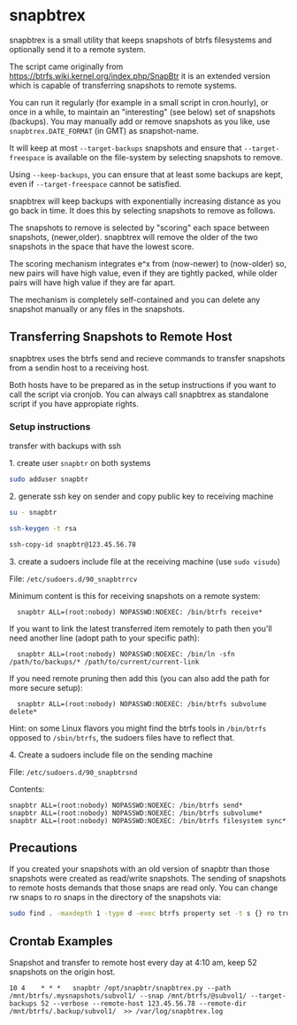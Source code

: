 # snapbtrex
snapbtrex is a small utility that keeps snapshots of btrfs filesystems
and optionally send it to a remote system.

The script came originally from https://btrfs.wiki.kernel.org/index.php/SnapBtr
it is an extended version which is capable of transferring snapshots to remote
 systems.

You can run it regularly (for example in a small script in
cron.hourly), or once in a while, to maintain an "interesting" (see
below) set of snapshots (backups). You may manually add or remove
snapshots as you like, use `snapbtrex.DATE_FORMAT` (in GMT) as
snapshot-name.

It will keep at most `--target-backups` snapshots and ensure that
`--target-freespace` is available on the file-system by selecting
snapshots to remove.

Using `--keep-backups`, you can ensure that at least some backups are
kept, even if `--target-freespace` cannot be satisfied.

snapbtrex will keep backups with exponentially increasing distance as
you go back in time. It does this by selecting snapshots to remove as
follows.

The snapshots to remove is selected by "scoring" each space between
snapshots, (newer,older). snapbtrex will remove the older of the two
snapshots in the space that have the lowest score.

The scoring mechanism integrates e^x from (now-newer) to (now-older)
so, new pairs will have high value, even if they are tightly packed,
while older pairs will have high value if they are far apart.

The mechanism is completely self-contained and you can delete any
snapshot manually or any files in the snapshots.


## Transferring Snapshots to Remote Host

snapbtrex uses the btrfs send and recieve commands to transfer
snapshots from a sendin host to a receiving host.

Both hosts have to be prepared as in the setup instructions if
you want to call the script via cronjob. You can always call snapbtrex
as standalone script if you have appropiate rights.

### Setup instructions
transfer with backups with ssh

1\. create user `snapbtr` on both systems
```sh
sudo adduser snapbtr
```

2\. generate ssh key on sender and copy public key to receiving machine

```sh
su - snapbtr

ssh-keygen -t rsa

ssh-copy-id snapbtr@123.45.56.78
```

3\. create a sudoers include file at the receiving machine (use `sudo visudo`)

File: `/etc/sudoers.d/90_snapbtrrcv`

Minimum content is this for receiving snapshots on a remote system:
```
  snapbtr ALL=(root:nobody) NOPASSWD:NOEXEC: /bin/btrfs receive*
```

If you want to link the latest transferred item remotely to path then you'll
need another line (adopt path to your specific path):

```
  snapbtr ALL=(root:nobody) NOPASSWD:NOEXEC: /bin/ln -sfn /path/to/backups/* /path/to/current/current-link
```

If you need remote pruning then add this (you can also add the path for more secure setup):
```
  snapbtr ALL=(root:nobody) NOPASSWD:NOEXEC: /bin/btrfs subvolume delete*
```

Hint: on some Linux flavors you might find the btrfs tools in `/bin/btrfs` opposed to `/sbin/btrfs`, the sudoers files have to reflect that.

4\. Create a sudoers include file on the sending machine

File: `/etc/sudoers.d/90_snapbtrsnd`

Contents:
```
snapbtr ALL=(root:nobody) NOPASSWD:NOEXEC: /bin/btrfs send*
snapbtr ALL=(root:nobody) NOPASSWD:NOEXEC: /bin/btrfs subvolume*
snapbtr ALL=(root:nobody) NOPASSWD:NOEXEC: /bin/btrfs filesystem sync*
```


## Precautions
If you created your snapshots with an old version of snapbtr than those
snapshots were created as read/write snapshots. The sending of snapshots
to remote hosts demands that those snaps are read only. You can change rw snaps
to ro snaps in the directory of the snapshots via:

```sh
sudo find . -maxdepth 1 -type d -exec btrfs property set -t s {} ro true \;
```

## Crontab Examples

Snapshot and transfer to remote host every day at 4:10 am, keep 52 snapshots on the origin host.
```
10 4    * * *   snapbtr /opt/snapbtr/snapbtrex.py --path /mnt/btrfs/.mysnapshots/subvol1/ --snap /mnt/btrfs/@subvol1/ --target-backups 52 --verbose --remote-host 123.45.56.78 --remote-dir /mnt/btrfs/.backup/subvol1/  >> /var/log/snapbtrex.log
```
